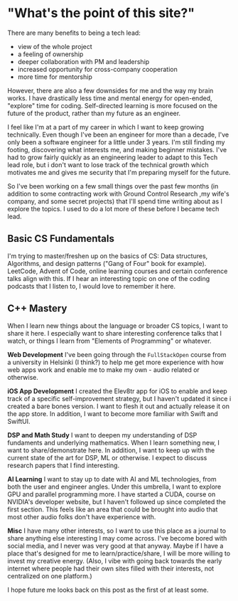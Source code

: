 # "What's the point of this site?"

There are many benefits to being a tech lead:
- view of the whole project
- a feeling of ownership
- deeper collaboration with PM and leadership
- increased opportunity for cross-company cooperation
- more time for mentorship

However, there are also a few downsides for me and the way my brain works. I have drastically less time and mental energy for open-ended, "explore" time for coding. Self-directed learning is more focused on the future of the product, rather than my future as an engineer.  

I feel like I'm at a part of my career in which I want to keep growing technically. Even though I've been an engineer for more than a decade, I've only been a software engineer for a little under 3 years. I'm still finding my footing, discovering what interests me, and making beginner mistakes. I've had to grow fairly quickly as an engineering leader to adapt to this Tech lead role, but i don't want to lose track of the technical growth which motivates me and gives me security that I'm preparing myself for the future. 

So I've been working on a few small things over the past few months (in addition to some contracting work with Ground Control Research ,my wife's company, and some secret projects) that I'll spend time writing about as I explore the topics. I used to do a lot more of these before I became tech lead.

## Basic CS Fundamentals
I'm trying to master/freshen up on the basics of CS: Data structures, Algorithms, and design patterns ("Gang of Four" book for example). LeetCode, Advent of Code, online learning courses and certain conference talks align with this. If I hear an interesting topic on one of the coding podcasts that I listen to, I would love to remember it here. 

## C++ Mastery
When I learn new things about the language or broader CS topics, I want to share it here. I especially want to share interesting conference talks that I watch, or things I learn from "Elements of Programming" or whatever.

__Web Development__
I've been going through the `FullStackOpen` course from a university in Helsinki (I think?) to help me get more experience with how web apps work and enable me to make my own - audio related or otherwise.

__iOS App Development__
I created the Elev8tr app for iOS to enable and keep track of a specific self-improvement strategy, but I haven't updated it since i created a bare bones version. I want to flesh it out and actually release it on the app store. In addition, I want to become more familiar with Swift and SwiftUI.

__DSP and Math Study__
I want to deepen my understanding of DSP fundaments and underlying mathematics. When I learn something new, I want to share/demonstrate here. In addition, I want to keep up with the current state of the art for DSP, ML or otherwise. I expect to discuss research papers that I find interesting. 

__AI Learning__
I want to stay up to date with AI and ML technologies, from both the user and engineer angles. Under this umbrella, I want to explore GPU and parallel programming more. I have started a CUDA, course on NVIDIA's developer website, but I haven't followed up since completed the first section. This feels like an area that could be brought into audio that most other audio folks don't have experience with. 

__Misc__
I have many other interests, so I want to use this place as a journal to share anything else interesting I may come across. I've become bored with social media, and I never was very good at that anyway. Maybe if I have a place that's designed for me to learn/practice/share, I will be more willing to invest my creative energy. (Also, I vibe with going back towards the early internet where people had their own sites filled with their interests, not centralized on one platform.)

I hope future me looks back on this post as the first of at least some. 
